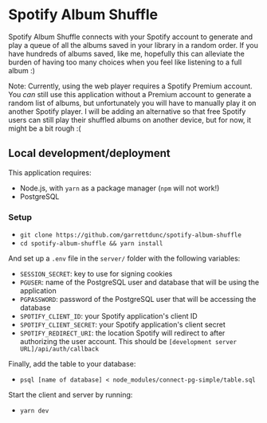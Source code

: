 # Spotify Album Shuffle

Spotify Album Shuffle connects with your Spotify account to generate and play a queue of all the albums saved in your library in a random order. If you have hundreds of albums saved, like me, hopefully this can alleviate the burden of having too many choices when you feel like listening to a full album :)

Note: Currently, using the web player requires a Spotify Premium account. You *can* still use this application without a Premium account to generate a random list of albums, but unfortunately you will have to manually play it on another Spotify player. I will be adding an alternative so that free Spotify users can still play their shuffled albums on another device, but for now, it might be a bit rough :(

## Local development/deployment

This application requires:

- Node.js, with `yarn` as a package manager (`npm` will not work!)
- PostgreSQL

### Setup
- `git clone https://github.com/garrettdunc/spotify-album-shuffle`
- `cd spotify-album-shuffle && yarn install`

And set up a `.env` file in the `server/` folder with the following variables:
- `SESSION_SECRET`: key to use for signing cookies
- `PGUSER`: name of the PostgreSQL user and database that will be using the application
- `PGPASSWORD`: password of the PostgreSQL user that will be accessing the database
- `SPOTIFY_CLIENT_ID`: your Spotify application's client ID
- `SPOTIFY_CLIENT_SECRET`: your Spotify application's client secret
- `SPOTIFY_REDIRECT_URI`: the location Spotify will redirect to after authorizing the user account. This should be `[development server URL]/api/auth/callback`

Finally, add the table to your database:
- `psql [name of database] < node_modules/connect-pg-simple/table.sql`

Start the client and server by running:
- `yarn dev`